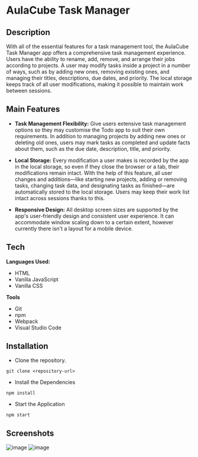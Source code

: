 # AulaCube Task Manager 
## Description
With all of the essential features for a task management tool, the AulaCube Task Manager app offers a comprehensive task management experience. Users have the ability to rename, add, remove, and arrange their jobs according to projects. A user may modify tasks inside a project in a number of ways, such as by adding new ones, removing existing ones, and managing their titles, descriptions, due dates, and priority. The local storage keeps track of all user modifications, making it possible to maintain work between sessions.


## Main Features
- **Task Management Flexibility:** Give users extensive task management options so they may customise the Todo app to suit their own requirements. In addition to managing projects by adding new ones or deleting old ones, users may mark tasks as completed and update facts about them, such as the due date, description, title, and priority.

- **Local Storage:** Every modification a user makes is recorded by the app in the local storage, so even if they close the browser or a tab, their modifications remain intact. With the help of this feature, all user changes and additions—like starting new projects, adding or removing tasks, changing task data, and designating tasks as finished—are automatically stored to the local storage. Users may keep their work list intact across sessions thanks to this.

- **Responsive Design:** All desktop screen sizes are supported by the app's user-friendly design and consistent user experience. It can accommodate window scaling down to a certain extent, however currently there isn't a layout for a mobile device.


## Tech
**Languages Used:**
- HTML
- Vanilla JavaScript
- Vanilla CSS

**Tools**
- Git
- npm
- Webpack
- Visual Studio Code


## Installation
* Clone the repository.
```
git clone <repository-url> 
```
* Install the Dependencies
```
npm install
```
* Start the Application
```
npm start
```

## Screenshots
![image](https://github.com/YashSen27/todo-app-main/assets/111111808/316cfa9f-e5e5-4b3b-9abc-d7414431254e)
![image](https://github.com/YashSen27/todo-app-main/assets/111111808/af341671-0192-43ed-a398-2e8fd65c1dd6)


